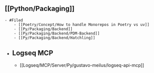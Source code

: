 ## [[Python/Packaging]]
	- #Filed
		- [[Poetry/Concept/How to handle Monorepos in Poetry vs uv]]
		- [[Py/Packaging/Backend]]
		- [[Py/Packaging/Backend/PDM-Backend]]
		- [[Py/Packaging/Backend/Hatchling]]
- ## Logseq MCP
	- [[Logseq/MCP/Server/Py/gustavo-meilus/logseq-api-mcp]]